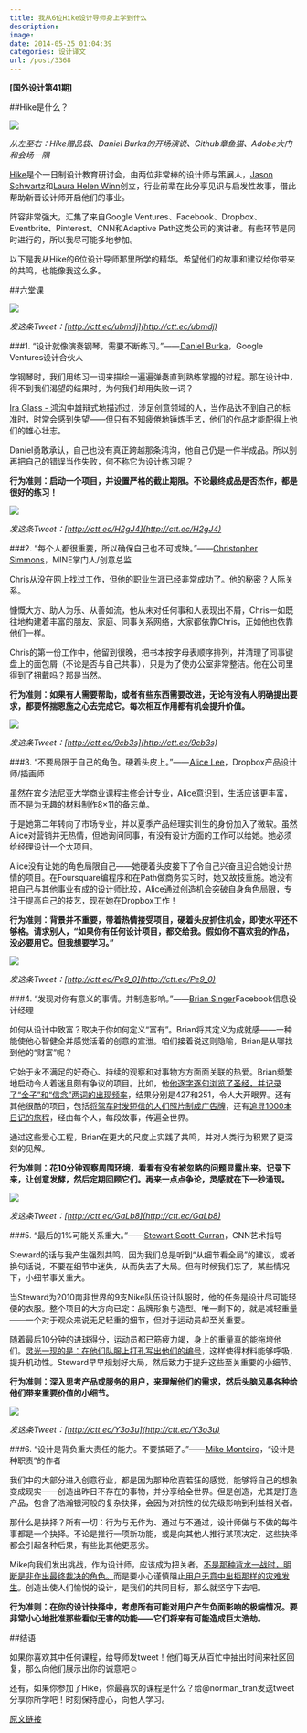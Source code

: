 ```yaml
---
title: 我从6位Hike设计导师身上学到什么
description: 
image: 
date: 2014-05-25 01:04:39
categories: 设计译文
url: /post/3368
---
```


**[国外设计第41期]**

##Hike是什么？

![](https://cdn.victor42.work/posts/2014-05/05-25/1-g6U5zwsyeQVIaou3RguYDQ.jpeg)

*从左至右：Hike赠品袋、Daniel Burka的开场演说、Github章鱼猫、Adobe大门和会场一隅*

[Hike](http://www.hikecon.com/)是个一日制设计教育研讨会，由两位非常棒的设计师与策展人，[Jason Schwartz](https://twitter.com/jaycrimes)和[Laura Helen Winn](https://twitter.com/LauraHelenWinn)创立，行业前辈在此分享见识与启发性故事，借此帮助新晋设计师开启他们的事业。

阵容非常强大，汇集了来自Google Ventures、Facebook、Dropbox、Eventbrite、Pinterest、CNN和Adaptive Path这类公司的演讲者。有些环节是同时进行的，所以我尽可能多地参加。

以下是我从Hike的6位设计导师那里所学的精华。希望他们的故事和建议给你带来的共鸣，也能像我这么多。

##六堂课

![](https://cdn.victor42.work/posts/2014-05/05-25/1-MTIshSY3Qp_ylhmM1-mnLw.jpeg)

*发这条Tweet：[http://ctt.ec/ubmdj](http://ctt.ec/ubmdj)*

###1. “设计就像演奏钢琴，需要不断练习。”——[ Daniel Burka](http://twitter.com/@dburka)，Google Ventures设计合伙人

学钢琴时，我们用练习一词来描绘一遍遍弹奏直到熟练掌握的过程。那在设计中，得不到我们渴望的结果时，为何我们却用失败一词？

[Ira Glass - 鸿沟](http://vimeo.com/24715531)中雄辩式地描述过，涉足创意领域的人，当作品达不到自己的标准时，时常会感到失望——但只有不知疲倦地锤炼手艺，他们的作品才能配得上他们的雄心壮志。

Daniel勇敢承认，自己也没有真正跨越那条鸿沟，他自己仍是一件半成品。所以别再把自己的错误当作失败，何不称它为设计练习呢？

**行为准则：启动一个项目，并设置严格的截止期限。不论最终成品是否杰作，都是很好的练习！**

![](https://cdn.victor42.work/posts/2014-05/05-25/1-qYFK0gER-QR5r9PqIG0JbA.jpeg)

*发这条Tweet：[http://ctt.ec/H2gJ4](http://ctt.ec/H2gJ4)*

###2. “每个人都很重要，所以确保自己也不可或缺。”——[Christopher Simmons](http://twitter.com/@thisiscchs)，MINE掌门人/创意总监

Chris从没在网上找过工作，但他的职业生涯已经非常成功了。他的秘密？人际关系。

慷慨大方、助人为乐、从善如流，他从未对任何事和人表现出不屑，Chris一如既往地构建着丰富的朋友、家庭、同事关系网络，大家都依靠Chris，正如他也依靠他们一样。

Chris的第一份工作中，他留到很晚，把书本按字母表顺序排列，并清理了同事键盘上的面包屑（不论是否与自己共事），只是为了使办公室非常整洁。他在公司里得到了拥戴吗？那是当然。

**行为准则：如果有人需要帮助，或者有些东西需要改进，无论有没有人明确提出要求，都要怀揣恩施之心去完成它。每次相互作用都有机会提升价值。**

![](https://cdn.victor42.work/posts/2014-05/05-25/1-ah8-IaWGpnhkC5UJjJPYsw.png)

*发这条Tweet：[http://ctt.ec/9cb3s](http://ctt.ec/9cb3s)*

###3. “不要局限于自己的角色。硬着头皮上。”——[ Alice Lee](http://twitter.com/byalicelee)，Dropbox产品设计师/插画师

虽然在宾夕法尼亚大学商业课程主修会计专业，Alice意识到，生活应该更丰富，而不是为无趣的材料制作8×11的备忘单。

于是她第二年转向了市场专业，并以夏季产品经理实训生的身份加入了微软。虽然Alice对营销并无热情，但她询问同事，有没有设计方面的工作可以给她。她必须给经理设计一个大项目。

Alice没有让她的角色局限自己——她硬着头皮接下了令自己兴奋且迎合她设计热情的项目。在Foursquare编程序和在Path做商务实习时，她又故技重施。她没有把自己与其他事业有成的设计师比较，Alice通过创造机会突破自身角色局限，专注于提高自己的技艺，现在她在Dropbox工作！

**行为准则：背景并不重要，带着热情接受项目，硬着头皮抓住机会，即使水平还不够格。请求别人，“如果你有任何设计项目，都交给我。假如你不喜欢我的作品，没必要用它。但我想要学习。”**

![](https://cdn.victor42.work/posts/2014-05/05-25/1-5RFE6iaidDjb4NJ5GvnZEw.jpeg)

*发这条Tweet：[http://ctt.ec/Pe9_0](http://ctt.ec/Pe9_0)*

###4. “发现对你有意义的事情。并制造影响。”——[Brian Singer](https://www.facebook.com/pages/someguy/108852131289?ref=sgm)Facebook信息设计经理

如何从设计中致富？取决于你如何定义“富有”。Brian将其定义为成就感——一种能使他心智健全并感觉活着的创意的宣泄。咱们接着说这则隐喻，Brian是从哪找到他的“财富”呢？

它始于永不满足的好奇心、持续的观察和对事物方方面面关联的热爱。Brian频繁地启动令人着迷且颇有争议的项目。比如，他[他逐字逐句浏览了圣经，并记录了“金子”和“信念”两词的出现频率](http://www.iamsomeguy.com/gallery_goldfaith.html)，结果分别是427和251，令人大开眼界。还有其他很酷的项目，包括[将驾车时发短信的人们照片制成广告牌](http://time.com/35596/artist-secretly-takes-photos-of-people-texting-while-driving-and-puts-them-on-billboards/)，还有[追寻1000本日记的旅程](http://www.iamsomeguy.com/1000j_exhibitions.html)，经由每个人，每段故事，传遍全世界。

通过这些爱心工程，Brian在更大的尺度上实践了共鸣，并对人类行为积累了更深刻的见解。

**行为准则：花10分钟观察周围环境，看看有没有被忽略的问题显露出来。记录下来，让创意发酵，然后定期回顾它们。再来一点点争论，灵感就在下一秒涌现。**

![](https://cdn.victor42.work/posts/2014-05/05-25/1-GIemPkAdqme2Me3c62w5jg.png)

*发这条Tweet：[http://ctt.ec/GaLb8](http://ctt.ec/GaLb8)*

###5. “最后的1%可能关系重大。”——[Stewart Scott-Curran](http://twitter.com/@stewartsc)，CNN艺术指导

Steward的话与我产生强烈共鸣，因为我们总是听到“从细节看全局”的建议，或者换句话说，不要在细节中迷失，从而失去了大局。但有时候我们忘了，某些情况下，小细节事关重大。

当Steward为2010南非世界的9支Nike队伍设计队服时，他的任务是设计尽可能轻便的衣服。整个项目的大方向已定：品牌形象与造型。唯一剩下的，就是减轻重量——一个对于观众来说无足轻重的细节，但对于运动员却至关重要。

随着最后10分钟的进球得分，运动员都已筋疲力竭，身上的重量真的能拖垮他们。[灵光一现的是：在他们队服上打孔写出他们的编号](http://matchstic.com/blog/wp-content/uploads/2012/08/USA-AWAY1.jpg)，这样使得材料能够呼吸，提升机动性。Steward早早规划好大局，然后致力于提升这些至关重要的小细节。

**行为准则：深入思考产品或服务的用户，来理解他们的需求，然后头脑风暴各种给他们带来重要价值的小细节。**

![](https://cdn.victor42.work/posts/2014-05/05-25/1-QYkDAl9uT_94CJVfPPdMEQ.jpeg)

*发这条Tweet：[http://ctt.ec/Y3o3u](http://ctt.ec/Y3o3u)*

###6. “设计是背负重大责任的能力。不要搞砸了。”——[ Mike Monteiro](http://twitter.com/@monteiro)，“设计是种职责”的作者

我们中的大部分进入创意行业，都是因为那种欣喜若狂的感觉，能够将自己的想象变成现实——创造出昨日不存在的事物，并分享给全世界。但是创造，尤其是打造产品，包含了浩瀚银河般的复杂抉择，会因为对抗性的优先级影响到利益相关者。

那什么是抉择？所有一切：行为与无作为、通过与不通过，设计师做与不做的每件事都是一个抉择。不论是推行一项新功能，或是向其他人推行某项决定，这些抉择都会引起各种后果，有些比其他更恶劣。

Mike向我们发出挑战，作为设计师，应该成为把关者。[不是那种背水一战时，明断是非作出最终裁决的角色。](https://medium.com/the-year-of-the-looking-glass/5c48db173662)而是要小心谨慎阻止[用户无意中出柜那样的灾难发生](http://online.wsj.com/news/articles/SB10000872396390444165804578008740578200224)。创造出使人们愉悦的设计，是我们的共同目标，那么就坚守下去吧。

**行为准则：在你的设计抉择中，考虑所有可能对用户产生负面影响的极端情况。要非常小心地批准那些看似无害的功能——它们将来有可能造成巨大浩劫。**

##结语

如果你喜欢其中任何课程，给导师发tweet！他们每天从百忙中抽出时间来社区回复，那么向他们展示出你的诚意吧☺

还有，如果你参加了Hike，你最喜欢的课程是什么？给@norman_tran发送tweet分享你所学吧！时刻保持虚心，向他人学习。

[原文链接](https://medium.com/ux-ux-human-interfaces/6dc20169c2b8)